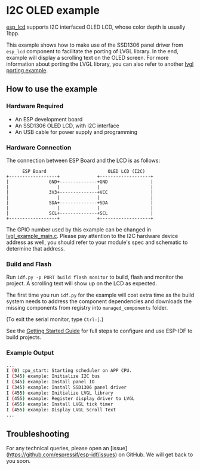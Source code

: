 # I2C OLED example

[esp_lcd](https://docs.espressif.com/projects/esp-idf/en/latest/esp32/api-reference/peripherals/lcd.html) supports I2C interfaced OLED LCD, whose color depth is usually 1bpp.

This example shows how to make use of the SSD1306 panel driver from `esp_lcd` component to facilitate the porting of LVGL library. In the end, example will display a scrolling text on the OLED screen. For more information about porting the LVGL library, you can also refer to another [lvgl porting example](../i80_controller/README.md).

## How to use the example

### Hardware Required

* An ESP development board
* An SSD1306 OLED LCD, with I2C interface
* An USB cable for power supply and programming

### Hardware Connection

The connection between ESP Board and the LCD is as follows:

```
      ESP Board                       OLED LCD (I2C)
+------------------+              +-------------------+
|               GND+--------------+GND                |
|                  |              |                   |
|               3V3+--------------+VCC                |
|                  |              |                   |
|               SDA+--------------+SDA                |
|                  |              |                   |
|               SCL+--------------+SCL                |
+------------------+              +-------------------+
```

The GPIO number used by this example can be changed in [lvgl_example_main.c](main/i2c_oled_example_main.c). Please pay attention to the I2C hardware device address as well, you should refer to your module's spec and schematic to determine that address.

### Build and Flash

Run `idf.py -p PORT build flash monitor` to build, flash and monitor the project. A scrolling text will show up on the LCD as expected.

The first time you run `idf.py` for the example will cost extra time as the build system needs to address the component dependencies and downloads the missing components from registry into `managed_components` folder.

(To exit the serial monitor, type ``Ctrl-]``.)

See the [Getting Started Guide](https://docs.espressif.com/projects/esp-idf/en/latest/get-started/index.html) for full steps to configure and use ESP-IDF to build projects.

### Example Output

```bash
...
I (0) cpu_start: Starting scheduler on APP CPU.
I (345) example: Initialize I2C bus
I (345) example: Install panel IO
I (345) example: Install SSD1306 panel driver
I (455) example: Initialize LVGL library
I (455) example: Register display driver to LVGL
I (455) example: Install LVGL tick timer
I (455) example: Display LVGL Scroll Text
...
```

## Troubleshooting

For any technical queries, please open an [issue] (https://github.com/espressif/esp-idf/issues) on GitHub. We will get back to you soon.